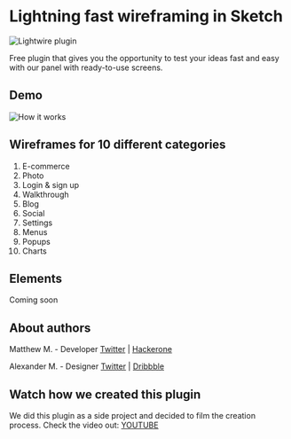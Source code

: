# Lightning fast wireframing in Sketch
![Lightwire plugin](http://lightwireplugin.com/lw.png)

Free plugin that gives you the opportunity to test your ideas fast and easy with our panel with ready-to-use screens.
## Demo
![How it works](http://lightwireplugin.com/lightwire-how-it-works.gif)

## Wireframes for 10 different categories
1. E-commerce
2. Photo
3. Login & sign up
4. Walkthrough
5. Blog
6. Social
7. Settings
8. Menus
9. Popups
10. Charts

## Elements
Coming soon

## About authors 
Matthew M. - Developer [Twitter](https://twitter.com/killr0x33d) | [Hackerone](https://hackerone.com/killr0x33d)

Alexander M. - Designer [Twitter](https://twitter.com/alxquare) | [Dribbble](https://dribbble.com/Alxquare)

## Watch how we created this plugin
We did this plugin as a side project and decided to film the creation process. Check the video out: 
[YOUTUBE](https://www.youtube.com/watch?v=1MlwVMMWrTY)
